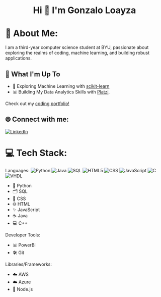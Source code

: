 <h1 align="center">Hi 👋 I'm Gonzalo Loayza</h1>

# 💫 About Me:
I am a third-year computer science student at BYU, passionate about exploring the realms of coding, machine learning, and building robust applications.

## 🚀 What I'm Up To

- 🤖 Exploring Machine Learning with [scikit-learn](https://scikit-learn.org/)
- 📊 Building My Data Analytics Skills with [Platzi](https://platzi.com/home/).

Check out my [coding portfolio!](https://matias.me/nsfw/)

## 🌐 Connect with me:
[![LinkedIn](https://img.shields.io/badge/LinkedIn-%230077B5.svg?logo=linkedin&logoColor=white)](https://www.linkedin.com/in/gonzaloayza/)

# 💻 Tech Stack:
Languages:
![Python](https://img.shields.io/badge/python-%233776AB.svg?style=for-the-badge&logo=python&logoColor=white) 
![Java](https://img.shields.io/badge/java-%23ED8B00.svg?style=for-the-badge&logo=java&logoColor=white) 
![SQL](https://img.shields.io/badge/sql-%2307405e.svg?style=for-the-badge&logo=postgresql&logoColor=white) 
![HTML5](https://img.shields.io/badge/html5-%23E34F26.svg?style=for-the-badge&logo=html5&logoColor=white) 
![CSS](https://img.shields.io/badge/css-%231572B6.svg?style=for-the-badge&logo=css3&logoColor=white) 
![JavaScript](https://img.shields.io/badge/javascript-%23323330.svg?style=for-the-badge&logo=javascript&logoColor=%23F7DF1E) 
![C](https://img.shields.io/badge/C-00599C?style=for-the-badge&logo=c&logoColor=white) 
![VHDL](https://img.shields.io/badge/VHDL-%234C709D.svg?style=for-the-badge&logo=V&logoColor=white)
  - 🐍 Python
  - 🗂️ SQL
  - 🎨 CSS
  - 🌐 HTML
  - ✨ JavaScript
  - ☕ Java
  - 💻 C++

Developer Tools:
  - 📊 PowerBi
  - 🛠️ Git
  
  
Libraries/Frameworks: 
  - ☁️ AWS
  - ☁️ Azure
  - 🌱 Node.js
